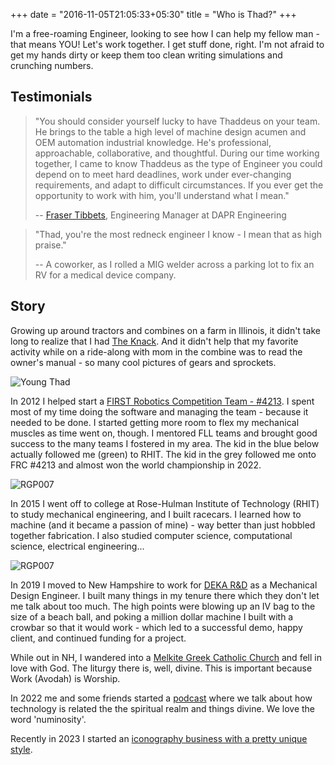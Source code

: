 +++
date = "2016-11-05T21:05:33+05:30"
title = "Who is Thad?"
+++

I'm a free-roaming Engineer, looking to see how I can help my fellow man - that means YOU! Let's work together. I get stuff done, right. I'm not afraid to get my hands dirty or keep them too clean writing simulations and crunching numbers.

## Testimonials

> "You should consider yourself lucky to have Thaddeus on your team. He brings to the table a high level of machine design acumen and OEM automation industrial knowledge. He's professional, approachable, collaborative, and thoughtful. During our time working together, I came to know Thaddeus as the type of Engineer you could depend on to meet hard deadlines, work under ever-changing requirements, and adapt to difficult circumstances. If you ever get the opportunity to work with him, you'll understand what I mean."
> 
> -- [Fraser Tibbets](https://www.linkedin.com/in/fraser-tibbetts-69562428/), Engineering Manager at DAPR Engineering

> "Thad, you're the most redneck engineer I know - I mean that as high praise."
> 
> -- A coworker, as I rolled a MIG welder across a parking lot to fix an RV for a medical device company.


## Story

Growing up around tractors and combines on a farm in Illinois, it didn't take long to realize that I had [The Knack](https://www.youtube.com/watch?v=g8vHhgh6oM0). And it didn't help that my favorite activity while on a ride-along with mom in the combine was to read the owner's manual - so many cool pictures of gears and sprockets.

![Young Thad](/images/tjplanting.jpg)

In 2012 I helped start a [FIRST Robotics Competition Team - #4213](http://metalcowrobotics.com/). I spent most of my time doing the software and managing the team - because it needed to be done. I started getting more room to flex my mechanical muscles as time went on, though. I mentored FLL teams and brought good success to the many teams I fostered in my area. The kid in the blue below actually followed me (green) to RHIT. The kid in the grey followed me onto FRC #4213 and almost won the world championship in 2022.

![RGP007](/images/mentoring.jpg)

In 2015 I went off to college at Rose-Hulman Institute of Technology (RHIT) to study mechanical engineering, and I built racecars. I learned how to machine (and it became a passion of mine) - way better than just hobbled together fabrication. I also studied computer science, computational science, electrical engineering... 

![RGP007](/images/rgp007.jpg)

In 2019 I moved to New Hampshire to work for [DEKA R&D](http://www.dekaresearch.com/) as a Mechanical Design Engineer. I built many things in my tenure there which they don't let me talk about too much. The high points were blowing up an IV bag to the size of a beach ball, and poking a million dollar machine I built with a crowbar so that it would work - which led to a successful demo, happy client, and continued funding for a project.

While out in NH, I wandered into a [Melkite Greek Catholic Church](https://www.olocnh.org/) and fell in love with God. The liturgy there is, well, divine. This is important because Work (Avodah) is Worship.

In 2022 me and some friends started a [podcast](https://www.machinaeexdeo.com) where we talk about how technology is related the the spiritual realm and things divine. We love the word 'numinosity'.

Recently in 2023 I started an [iconography business with a pretty unique style](https://littlecreators.shop).

[1]: /img/about.jpg

